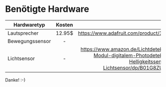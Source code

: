 # Benötigte Hardware

| Hardwaretyp   | Kosten        | Link  |
| ------------- |:-------------:| -----:|
| Lautsprecher |  12.95$     | https://www.adafruit.com/product/3346
| Bewegungssensor | -  |  - |
| Lichtsensor | -      |   https://www.amazon.de/Lichtdetektor-Modul-digitalem-Photodetektor-Helligkeitssensor-Lichtsensor/dp/B01G8ZU1LI/ |

Danke! :-)
